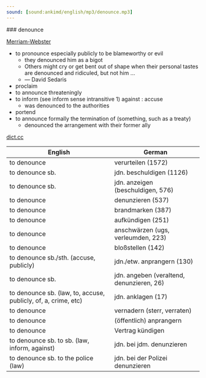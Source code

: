 ```yaml
---
sound: [sound:ankimd/english/mp3/denounce.mp3]
---
```


\### denounce

[Merriam-Webster](https://www.merriam-webster.com/dictionary/denounce)

- to pronounce especially publicly to be blameworthy or evil
    - they denounced him as a bigot
    - Others might cry or get bent out of shape when their personal tastes are denounced and ridiculed, but not him …
    - — David Sedaris
- proclaim
- to announce threateningly
- to inform (see inform sense intransitive 1) against : accuse
    - was denounced to the authorities
- portend
- to announce formally the termination of (something, such as a treaty)
    - denounced the arrangement with their former ally

[dict.cc](https://www.dict.cc/denounce)

| English        | German       |
| -------------- | ------------ |
| to denounce | verurteilen (1572) |
| to denounce sb. | jdn. beschuldigen (1126) |
| to denounce sb. | jdn. anzeigen (beschuldigen, 576) |
| to denounce | denunzieren (537) |
| to denounce | brandmarken (387) |
| to denounce | aufkündigen (251) |
| to denounce | anschwärzen (ugs, verleumden, 223) |
| to denounce | bloßstellen (142) |
| to denounce sb./sth. (accuse, publicly) | jdn./etw. anprangern (130) |
| to denounce sb. | jdn. angeben (veraltend, denunzieren, 26) |
| to denounce sb. (law, to, accuse, publicly, of, a, crime, etc) | jdn. anklagen (17) |
| to denounce | vernadern (sterr, verraten) |
| to denounce | (öffentlich) anprangern |
| to denounce | Vertrag kündigen |
| to denounce sb. to sb. (law, inform, against) | jdn. bei jdm. denunzieren |
| to denounce sb. to the police (law) | jdn. bei der Polizei denunzieren |
